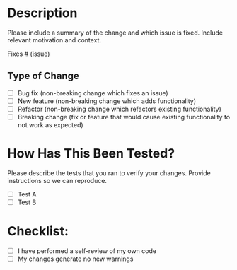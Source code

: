 # Description

Please include a summary of the change and which issue is fixed. Include relevant motivation and context.

Fixes # (issue)

## Type of Change

- [ ] Bug fix (non-breaking change which fixes an issue)
- [ ] New feature (non-breaking change which adds functionality)
- [ ] Refactor (non-breaking change which refactors existing functionality)
- [ ] Breaking change (fix or feature that would cause existing functionality to not work as expected)

# How Has This Been Tested?

Please describe the tests that you ran to verify your changes. Provide instructions so we can reproduce.

- [ ] Test A
- [ ] Test B

# Checklist:

- [ ] I have performed a self-review of my own code
- [ ] My changes generate no new warnings
